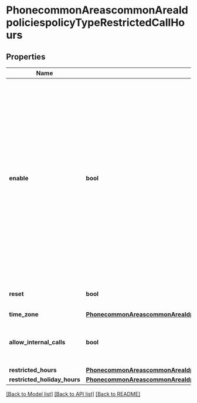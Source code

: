 # PhonecommonAreascommonAreaIdpoliciespolicyTypeRestrictedCallHours

## Properties
Name | Type | Description | Notes
------------ | ------------- | ------------- | -------------
**enable** | **bool** | Whether to define where the extension or user can make and accept calls and send SMS. When the extension or user is outside of the allowed locations, calls will follow \&quot;When a call is not answered\&quot; settings, meanwhile outbound and inbound emergency calls and SMS will still be allowed. Note: SMS settings will only be available to users. | [optional] 
**reset** | **bool** | If reset, the current settings will reset to the default setting. | [optional] 
**time_zone** | [**PhonecommonAreascommonAreaIdpoliciespolicyTypeRestrictedCallHoursTimeZone**](PhonecommonAreascommonAreaIdpoliciespolicyTypeRestrictedCallHoursTimeZone.md) |  | [optional] 
**allow_internal_calls** | **bool** | Whether to allow internal calls/SMS during restricted hours. | [optional] 
**restricted_hours** | [**PhonecommonAreascommonAreaIdpoliciespolicyTypeRestrictedCallHoursRestrictedHours**](PhonecommonAreascommonAreaIdpoliciespolicyTypeRestrictedCallHoursRestrictedHours.md) |  | [optional] 
**restricted_holiday_hours** | [**PhonecommonAreascommonAreaIdpoliciespolicyTypeRestrictedCallHoursRestrictedHolidayHours**](PhonecommonAreascommonAreaIdpoliciespolicyTypeRestrictedCallHoursRestrictedHolidayHours.md) |  | [optional] 

[[Back to Model list]](../README.md#documentation-for-models) [[Back to API list]](../README.md#documentation-for-api-endpoints) [[Back to README]](../README.md)


